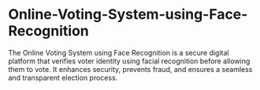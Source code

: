 # Online-Voting-System-using-Face-Recognition
The Online Voting System using Face Recognition is a secure digital platform that verifies voter identity using facial recognition before allowing them to vote. It enhances security, prevents fraud, and ensures a seamless and transparent election process.
